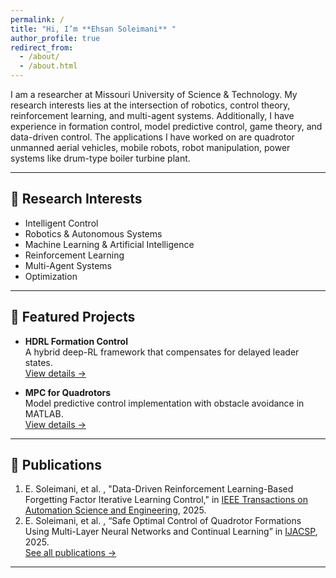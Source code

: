 ```yaml
---
permalink: /
title: "Hi, I’m **Ehsan Soleimani** "
author_profile: true
redirect_from: 
  - /about/
  - /about.html
---
```



I am a researcher at Missouri University of Science & Technology. My research interests lies at the intersection of robotics, control theory, reinforcement learning, and multi-agent systems. 
Additionally, I have experience in formation control, model predictive control, game theory, and data-driven control. The applications I have worked on are quadrotor unmanned aerial vehicles, mobile robots, robot manipulation, power systems like drum-type boiler turbine plant.

---

## 🔭 Research Interests
 
- Intelligent Control
- Robotics & Autonomous Systems
- Machine Learning & Artificial Intelligence
- Reinforcement Learning  
- Multi-Agent Systems 
- Optimization
  
---

## 🚀 Featured Projects

- **HDRL Formation Control**  
  A hybrid deep-RL framework that compensates for delayed leader states.  
  [View details →](/portfolio/uav-formation)

- **MPC for Quadrotors**  
  Model predictive control implementation with obstacle avoidance in MATLAB.  
  [View details →](/portfolio/mpc-quadrotor)

---

## 📄 Publications

1. E. Soleimani, et al. , "Data-Driven Reinforcement Learning-Based Forgetting Factor Iterative Learning Control," in [IEEE Transactions on Automation Science and Engineering](https://ieeexplore.ieee.org/abstract/document/10879362), 2025.
2. E. Soleimani, et al. , “Safe Optimal Control of Quadrotor Formations Using Multi-Layer Neural Networks and Continual Learning” in [IJACSP](https://onlinelibrary.wiley.com/doi/10.1002/acs.4020?af=R), 2025.  
[See all publications →](/publications)

---


